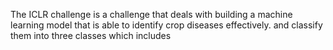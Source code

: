 The ICLR challenge is a challenge that deals with building a machine learning model that is able to identify crop diseases effectively.
and classify them into three classes which includes
